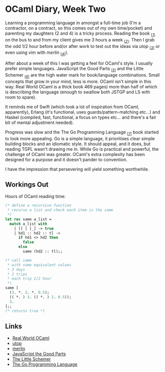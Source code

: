 # OCaml Diary, Week Two

Learning a programming language in amongst a full-time job (I'm a
contractor, on a contract, so this comes out of my own time/pocket)
and parenting my daughters (2 and 4) is a tricky process. Reading
the book <sub>[_[1](#ref1)_]</sub> on the bus to and from my client
gives me 3  hours a week <sub>[_[2](#ref2)_]</sub>.
Then I grab the odd 1/2 hour before and/or after work to test out
the ideas via _utop_ <sub>[_[3](#ref3)_]</sub> or even using vim 
with _merlin_ <sub>[_[4](#ref4)_]</sub>).

After about a week of this I was getting a feel for OCaml's style.
I usually prefer simple languages. JavaScript the Good Parts
<sub>[_[5](#ref5)_]</sub> and the Little Schemer
<sub>[_[6](#ref6)_]</sub> are the high water mark for
book/language combinations. Small concepts that grow in your mind,
less is more. OCaml isn't simple in this way. Real World OCaml is a
thick book 469 pages) more than half of which is describing the
language (enough to swallow both JSTGP and LS with room to spare).

It reminds me of Swift (which took a lot of inspiration from OCaml,
apparently), Erlang (it's functional, uses guards/pattern-matching
etc...) and Haskel (compiled, fast, functional, a focus on types
etc... and there's a fair bit of mental adjustment needed).

Progress was slow and the The Go Programming Language
<sub>[_[7](ref7)_]</sub> book started to look more appealing.
Go is a simple language, it prioritises clear simple building
blocks and an idiomatic style. It should appeal, and it does, but
reading TGPL wasn't drawing me in. While Go is practical and
powerful, the challenge of OCaml was greater. OCaml's extra
complexity has been designed for a purpose and it doesn't pander to
convention.

I have the impression that persevering will yield
something worthwhile. 

## Workings Out

<a id="ref2"></a> Hours of OCaml reading time:
```ocaml
(* define a recursive function
 * recurse a list and check each item is the same
 *)
let rec same a_list =
  match a_list with
    | [] | [_] -> true
    | hd1 :: hd2 :: tl ->
      if hd1 <> hd2 then
        false
      else
        same (hd2 :: tl);;

(* call same
 * with some equivalent values
 * 3 days
 * 2 trips
 * each trip 1/2 hour
 *)
same [
  (3. *. 2. *. 0.5);
  (( *. ) 3. (( *. ) 2. 0.5));
  3.
];;
(* returns true *)
```

## Links

* <a id="ref1"></a> [Real World OCaml](https://github.com/diml/uto://github.com/the-lambda-church/merli://realworldocaml.org/)
* <a id="ref3"></a> [utop](https://github.com/diml/utop)
* <a id="ref4"></a> [merlin](https://github.com/diml/uto://github.com/the-lambda-church/merlin)
* <a id="ref5"></a> [JavaScript the Good Parts](http://shop.oreilly.com/product/9780596517748.do)
* <a id="ref6"></a> [The Little Schemer](https://mitpress.mit.edu/books/little-schemer)
* <a id="ref7"></a> [The Go Programming Language](http://www.gopl.io/)

